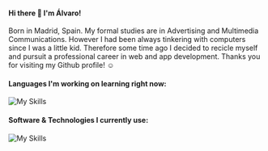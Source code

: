 #### Hi there 👋 I'm Álvaro!

Born in Madrid, Spain. My formal studies are in Advertising and Multimedia Communications. However I had been always tinkering with computers since I was a little kid. Therefore some time ago I decided to recicle myself and pursuit a professional career in web and app development.
Thanks you for visiting my Github profile! ☺️

#### Languages I'm working on learning right now:
![My Skills](https://skillicons.dev/icons?i=html,css,js,nodejs,react)

#### Software & Technologies I currently use:
![My Skills](https://skillicons.dev/icons?i=github,vscode,raspberrypi,arduino,ps,ai)
